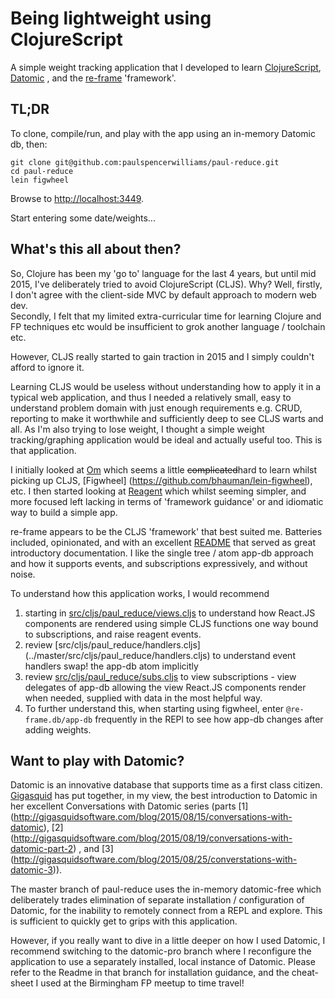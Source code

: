 # Being lightweight using ClojureScript

A simple weight tracking application that I developed to learn [ClojureScript](https://github.com/clojure/clojurescript), [Datomic](http://www.datomic.com) , and the [re-frame](https://github.com/Day8/re-frame) 'framework'.

## TL;DR

To clone, compile/run, and play with the app using an in-memory Datomic db, 
then:
```
git clone git@github.com:paulspencerwilliams/paul-reduce.git
cd paul-reduce
lein figwheel
```

Browse to [http://localhost:3449](http://localhost:3449).

Start entering some date/weights...

## What's this all about then?

So, Clojure has been my 'go to' language for the last 4 years, but until mid 
2015, I've deliberately tried to avoid ClojureScript (CLJS). Why? Well, firstly,
 I don't agree with the client-side MVC by default approach to modern web dev.  
 Secondly, I felt that my limited extra-curricular time for learning Clojure and
  FP techniques etc would be insufficient to grok another language / toolchain 
  etc.
 
However, CLJS really started to gain traction in 2015 and I simply couldn't 
afford to ignore it.
 
Learning CLJS would be useless without understanding how to apply it in a 
typical web application, and thus I needed a relatively small, easy to 
understand problem domain with just enough requirements e.g. CRUD, reporting to 
make it worthwhile and sufficiently deep to see CLJS warts and all. As I'm also 
trying to lose weight, I thought a simple weight tracking/graphing application 
would be ideal and actually useful too. This is that application.  

I initially looked at [Om](https://github.com/omcljs/om) which seems a little 
~~complicated~~hard to learn whilst picking up CLJS, [Figwheel]
(https://github.com/bhauman/lein-figwheel), etc. I then started looking at 
[Reagent](https://github.com/reagent-project/reagent) which whilst seeming 
simpler, and more focused left lacking in terms of 'framework guidance' or and 
idiomatic way to build a simple app.

re-frame appears to be the CLJS 'framework' that best suited me. Batteries 
included, opinionated, and with an excellent 
[README](https://github.com/Day8/re-frame) that served as great introductory 
documentation. I like the single tree / atom app-db approach and how it supports 
events, and subscriptions expressively, and without noise.

To understand how this application works, I would recommend
 
1. starting in 
[src/cljs/paul_reduce/views.cljs](../master/src/cljs/paul_reduce/views.cljs) to 
understand how React.JS components are rendered using simple CLJS functions one 
way bound to subscriptions, and raise reagent events.
2. review 
[src/cljs/paul_reduce/handlers.cljs]
(../master/src/cljs/paul_reduce/handlers.cljs) to understand event handlers 
swap! the app-db atom implicitly
3. review 
[src/cljs/paul_reduce/subs.cljs](../master/src/cljs/paul_reduce/subs.cljs) to
 view subscriptions - view delegates of app-db allowing the view React.JS 
 components render when needed, supplied with data in the most helpful way. 
4. To further understand this, when starting using figwheel, enter 
`@re-frame.db/app-db` frequently in the REPl to see how app-db changes after 
adding weights. 

## Want to play with Datomic?

Datomic is an innovative database that supports time as a first class citizen. 
[Gigasquid](http://gigasquidsoftware.com) has put together, in my view, the best
 introduction to Datomic in her excellent Conversations with Datomic series 
(parts [1]
(http://gigasquidsoftware.com/blog/2015/08/15/conversations-with-datomic), [2]
(http://gigasquidsoftware.com/blog/2015/08/19/conversations-with-datomic-part-2)
, and [3]
(http://gigasquidsoftware.com/blog/2015/08/25/converstations-with-datomic-3)).
  
The master branch of paul-reduce uses the in-memory datomic-free which 
deliberately trades elimination of separate installation / configuration of 
Datomic, for the inability to remotely connect from a REPL and explore. This 
is sufficient to quickly get to grips with this application. 

However, if you really want to dive in a little deeper on how I used Datomic,
 I recommend switching to the datomic-pro branch where I reconfigure the 
 application to use a separately installed, local instance of Datomic. Please
 refer to the Readme in that branch for installation guidance, and the 
 cheat-sheet I used at the Birmingham FP meetup to time travel!
